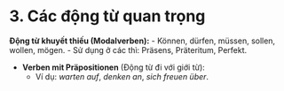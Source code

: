 # 3. Các động từ quan trọng

**Động từ khuyết thiếu (Modalverben):**
    - Können, dürfen, müssen, sollen, wollen, mögen.
    - Sử dụng ở các thì: Präsens, Präteritum, Perfekt.
- **Verben mit Präpositionen** (Động từ đi với giới từ):
    - Ví dụ: _warten auf_, _denken an_, _sich freuen über_.
